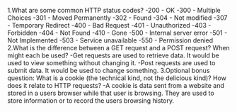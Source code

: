 1.What are some common HTTP status codes?
	-200 - OK 
	-300 - Multiple Choices
	-301 - Moved Permanently
	-302 - Found
	-304 - Not modified
	-307 - Temporary Redirect 
	-400 - Bad Request
	-401 - Unauthorized
	-403 - Forbidden
	-404 - Not Found
	-410 - Gone
	-500 - Internal server error
	-501 - Not Implemented
	-503 - Service unavailable
	-550 - Permission denied 
2.What is the difference between a GET request and a POST request? When might each be used?
	-Get requests are used to retrieve data. It would be used to view something without changing it.
	-Post requests are used to submit data. It would be used to change something.
3.Optional bonus question: What is a cookie (the technical kind, not the delicious kind)? How does it relate to HTTP requests?
	-A cookie is data sent from a website and stored in a users browser while that user is browsing. They are used to store information or to record the users browsing history.